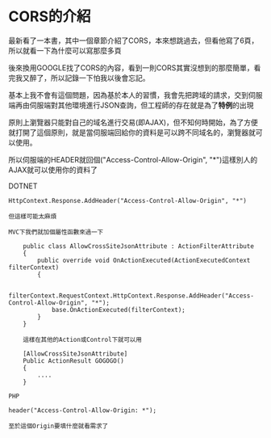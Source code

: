 # CORS的介紹

最新看了一本書，其中一個章節介紹了CORS，本來想跳過去，但看他寫了6頁，所以就看一下為什麼可以寫那麼多頁

後來換用GOOGLE找了CORS的內容，看到一則CORS其實沒想到的那麼簡單，看完我又醉了，所以記錄一下怕我以後會忘記。


基本上我不會有這個問題，因為基於本人的習慣，我會先把跨域的請求，交到伺服端再由伺服端對其他環境進行JSON查詢，但工程師的存在就是為了**特例**的出現

原則上瀏覽器只能對自己的域名進行交易(即AJAX)，但不知何時開始，為了方便就打開了這個原則，就是當伺服端回給你的資料是可以跨不同域名的，瀏覽器就可以使用。

所以伺服端的HEADER就回個("Access-Control-Allow-Origin", "*")這樣別人的AJAX就可以使用你的資料了

DOTNET

```
HttpContext.Response.AddHeader("Access-Control-Allow-Origin", "*")

但這樣可能太麻煩

MVC下我們就加個屬性函數來過一下

    public class AllowCrossSiteJsonAttribute : ActionFilterAttribute
    {
        public override void OnActionExecuted(ActionExecutedContext filterContext)
        {
            
            filterContext.RequestContext.HttpContext.Response.AddHeader("Access-Control-Allow-Origin", "*");
            base.OnActionExecuted(filterContext);
        }
    }

    這樣在其他的Action或Control下就可以用

    [AllowCrossSiteJsonAttribute]
    Public ActionResult GOGOGO()
    {
        ....
    }

PHP 

header("Access-Control-Allow-Origin: *");

至於這個Origin要填什麼就看需求了
```